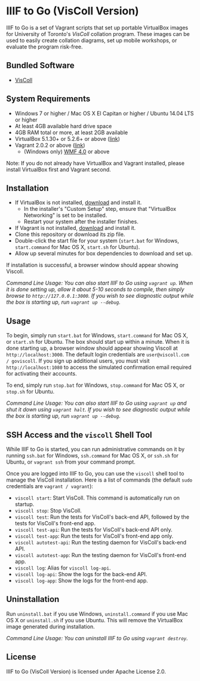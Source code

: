 # IIIF to Go (VisColl Version)

IIIF to Go is a set of Vagrant scripts that set up portable VirtualBox images for University of Toronto's *VisColl* collation program. These images can be used to easily create collation diagrams, set up mobile workshops, or evaluate the program risk-free.

## Bundled Software

- [VisColl](https://github.com/utlib/VisualCollation)

## System Requirements

- Windows 7 or higher / Mac OS X El Capitan or higher / Ubuntu 14.04 LTS or higher
- At least 4GB available hard drive space
- 4GB RAM total or more, at least 2GB available
- VirtualBox 5.1.30+ or 5.2.6+ or above ([link](https://www.virtualbox.org/))
- Vagrant 2.0.2 or above ([link](https://www.vagrantup.com))
	- (Windows only) [WMF 4.0](https://www.microsoft.com/en-ca/download/details.aspx?id=40855) or above

Note: If you do not already have VirtualBox and Vagrant installed, please install VirtualBox first and Vagrant second.

## Installation

- If VirtualBox is not installed, [download](https://www.virtualbox.org/wiki/Downloads) and install it.
	- In the installer's "Custom Setup" step, ensure that "VirtualBox Networking" is set to be installed. 
	- Restart your system after the installer finishes.
- If Vagrant is not installed, [download](https://www.vagrantup.com/downloads.html) and install it.
- Clone this repository or download its zip file.
- Double-click the start file for your system (`start.bat` for Windows, `start.command` for Mac OS X, `start.sh` for Ubuntu).
- Allow up several minutes for box dependencies to download and set up.

If installation is successful, a browser window should appear showing Viscoll. 

*Command Line Usage: You can also start IIIF to Go using `vagrant up`. When it is done setting up, allow it about 5-10 seconds to compile, then simply browse to `http://127.0.0.1:3000`. If you wish to see diagnostic output while the box is starting up, run `vagrant up --debug`.*

## Usage

To begin, simply run `start.bat` for Windows, `start.command` for Mac OS X, or `start.sh` for Ubuntu. The box should start up within a minute. When it is done starting up, a browser window should appear showing Viscoll at `http://localhost:3000`. The default login credentials are `user@viscoll.com / goviscoll`. If you sign up additional users, you must visit `http://localhost:1080` to access the simulated confirmation email required for activating their accounts.

To end, simply run `stop.bat` for Windows, `stop.command` for Mac OS X, or `stop.sh` for Ubuntu.

*Command Line Usage: You can also start IIIF to Go using `vagrant up` and shut it down using `vagrant halt`. If you wish to see diagnostic output while the box is starting up, run `vagrant up --debug`.*

## SSH Access and the `viscoll` Shell Tool

While IIIF to Go is started, you can run administrative commands on it by running `ssh.bat` for Windows, `ssh.command` for Mac OS X, or `ssh.sh` for Ubuntu, or `vagrant ssh` from your command prompt.

Once you are logged into IIIF to Go, you can use the `viscoll` shell tool to manage the VisColl installation. Here is a list of commands (the default `sudo` credentials are `vagrant / vagrant`):

- `viscoll start`: Start VisColl. This command is automatically run on startup.
- `viscoll stop`: Stop VisColl.
- `viscoll test`: Run the tests for VisColl's back-end API, followed by the tests for VisColl's front-end app.
- `viscoll test-api`: Run the tests for VisColl's back-end API only.
- `viscoll test-app`: Run the tests for VisColl's front-end app only.
- `viscoll autotest-api`: Run the testing daemon for VisColl's back-end API.
- `viscoll autotest-app`: Run the testing daemon for VisColl's front-end app.
- `viscoll log`: Alias for `viscoll log-api`.
- `viscoll log-api`: Show the logs for the back-end API.
- `viscoll log-app`: Show the logs for the front-end app.

## Uninstallation

Run `uninstall.bat` if you use Windows, `uninstall.command` if you use Mac OS X or `uninstall.sh` if you use Ubuntu. This will remove the VirtualBox image generated during installation.

*Command Line Usage: You can uninstall IIIF to Go using `vagrant destroy`.*

## License

IIIF to Go (VisColl Version) is licensed under Apache License 2.0.
